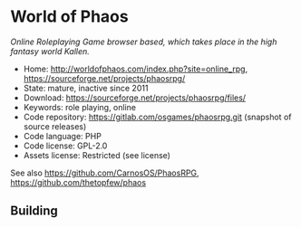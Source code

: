# World of Phaos

_Online Roleplaying Game browser based, which takes place in the high fantasy world Kallen._

- Home: http://worldofphaos.com/index.php?site=online_rpg, https://sourceforge.net/projects/phaosrpg/
- State: mature, inactive since 2011
- Download: https://sourceforge.net/projects/phaosrpg/files/
- Keywords: role playing, online
- Code repository: https://gitlab.com/osgames/phaosrpg.git (snapshot of source releases)
- Code language: PHP
- Code license: GPL-2.0
- Assets license: Restricted (see license)

See also https://github.com/CarnosOS/PhaosRPG, https://github.com/thetopfew/phaos

## Building
